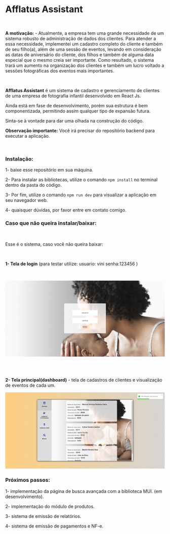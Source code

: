 # Afflatus Assistant

</br>

**A motivação:** -  Atualmente, a empresa tem uma grande necessidade de um sistema robusto de administração de dados dos clientes. Para atender a essa necessidade, implementei um cadastro completo do cliente e também de seu filho(a), além de uma sessão de eventos, levando em consideração as datas de aniversário do cliente, dos filhos e também de alguma data especial que o mesmo creia ser importante. Como resultado, o sistema trará um aumento na organização dos clientes e também um lucro voltado a sessões fotográficas dos eventos mais importantes.

</br>

**Afflatus Assistant** é um sistema de cadastro e gerenciamento de clientes de uma empresa de fotografia infantil desenvolvido em React Js.

Ainda está em fase de desenvolvimento, porém sua estrutura é bem componentizada, permitindo assim qualquer tipo de expansão futura.

Sinta-se à vontade para dar uma olhada na construção do código.


**Observação importante:** Você irá precisar do repositório backend para executar a aplicação.

</br>

### Instalação:
1- baixe esse repositório em sua máquina. 

2- Para instalar as bibliotecas, utilize o comando `npm install` no terminal dentro da pasta do código.

3- Por fim, utilize o comando `npm run dev` para visualizar a aplicação em seu navegador web.

4- quaisquer dúvidas, por favor entre em contato comigo.
</br>

### Caso que não queira instalar/baixar:

</br>

Esse é o sistema, caso você não queira baixar:

</br>    

**1- Tela de login** (para testar utilize: usuario: vini  senha:123456 )

</br>

![Screenshot do Sistema](screennlogin.png)

</br>
</br>

**2- Tela principal(dashboard)** - tela de cadastros de clientes e visualização de eventos de cada um.

![Screenshot do Sistema](screendashboard.png)


### Próximos passos: ###
1- implementação da página de busca avançada com a biblioteca MUI. (em desenvolvimento). 

2- implementação do módulo de produtos.

3- sistema de emissão de relatórios.

4- sistema de emissão de pagamentos e NF-e.
